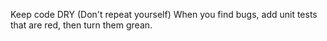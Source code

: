 Keep code DRY (Don't repeat yourself)
When you find bugs, add unit tests that are red, then turn them grean.
